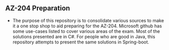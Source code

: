 ## AZ-204 Preparation
* The purpose of this repository is to consolidate various sources to make it a one stop shop to aid preparing for the AZ-204. Microsoft github has some use-cases listed to cover various areas of the exam. Most of the solutions presented are in C#. For people who are good in Java, this repository attempts to present the same solutions in Spring-boot.